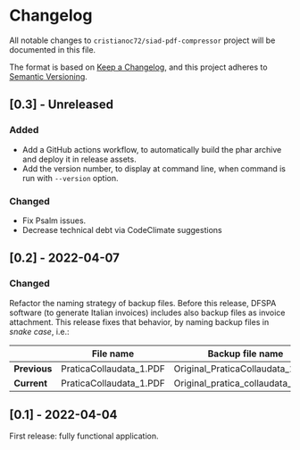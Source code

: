 # Changelog
All notable changes to `cristianoc72/siad-pdf-compressor` project will be documented in this file.

The format is based on [Keep a Changelog](https://keepachangelog.com/en/1.0.0/),
and this project adheres to [Semantic Versioning](https://semver.org/spec/v2.0.0.html).

## [0.3] - Unreleased
### Added
- Add a GitHub actions workflow, to automatically build the phar archive and deploy it in release assets.
- Add the version number, to display at command line, when command is run with `--version` option.

### Changed
- Fix Psalm issues.
- Decrease technical debt via CodeClimate suggestions

## [0.2] - 2022-04-07
### Changed
Refactor the naming strategy of backup files.
Before this release, DFSPA software (to generate Italian invoices) includes also backup files as invoice attachment.
This release fixes that behavior, by naming backup files in _snake case_, i.e.:

|               |File name|Backup file name|
|----------|----------|-----------------|
|__Previous__|PraticaCollaudata_1.PDF|Original_PraticaCollaudata_1.PDF|
|__Current__|PraticaCollaudata_1.PDF|Original_pratica_collaudata_1.PDF|

## [0.1] - 2022-04-04
First release: fully functional application.
